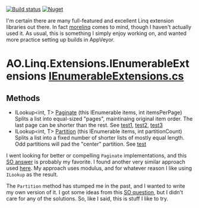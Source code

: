 [![Build status](https://ci.appveyor.com/api/projects/status/j93j0km26ty53d34?svg=true)](https://ci.appveyor.com/project/adamosoftware/linqextensions)
[![Nuget](https://img.shields.io/nuget/v/AO.Linq.Extensions)](https://www.nuget.org/packages/AO.Linq.Extensions/)

I'm certain there are many full-featured and excellent Linq extension libraries out there. In fact [morelinq](https://www.nuget.org/packages/morelinq) comes to mind, though I haven't actually used it. As usual, this is something I simply enjoy working on, and wanted more practice setting up builds in AppVeyor.

# AO.Linq.Extensions.IEnumerableExtensions [IEnumerableExtensions.cs](https://github.com/adamfoneil/LinqExtensions/blob/master/LinqExtensions/IEnumerableExtensions.cs#L6)
## Methods
- ILookup\<int, T\> [Paginate](https://github.com/adamfoneil/LinqExtensions/blob/master/LinqExtensions/IEnumerableExtensions.cs#L8)
 (this IEnumerable<T> items, int itemsPerPage) Splits a list into equal-sized "pages", maintinaing original item order. The last page can be shorter than the rest. See [test1](https://github.com/adamfoneil/LinqExtensions/blob/master/Testing/LinqTests.cs#L12), [test2](https://github.com/adamfoneil/LinqExtensions/blob/master/Testing/LinqTests.cs#L20), [test3](https://github.com/adamfoneil/LinqExtensions/blob/master/Testing/LinqTests.cs#L29)
- ILookup\<int, T\> [Partition](https://github.com/adamfoneil/LinqExtensions/blob/master/LinqExtensions/IEnumerableExtensions.cs#L26)
 (this IEnumerable<T> items, int partitionCount) Splits a list into a fixed number of shorter lists of mostly equal length. Odd partitions will pad the "center" partition. See [test](https://github.com/adamfoneil/LinqExtensions/blob/master/Testing/LinqTests.cs#L38)

I went looking for better or compelling `Paginate` implementations, and this [SO answer](https://stackoverflow.com/a/3382769/2023653) is probably my favorite. I found another very similar approach used [here](https://www.davidboike.dev/2010/08/batch-or-partition-a-collection-with-linq/). My approach uses modulus, and for whatever reason I like using `ILookup` as the result.

The `Partition` method has stumped me in the past, and I wanted to write my own version of it. I got some ideas from this [SO question](https://stackoverflow.com/questions/3892734/split-c-sharp-collection-into-equal-parts-maintaining-sort), but I didn't care for any of the solutions. So, like I said, this is stuff I like to try.
